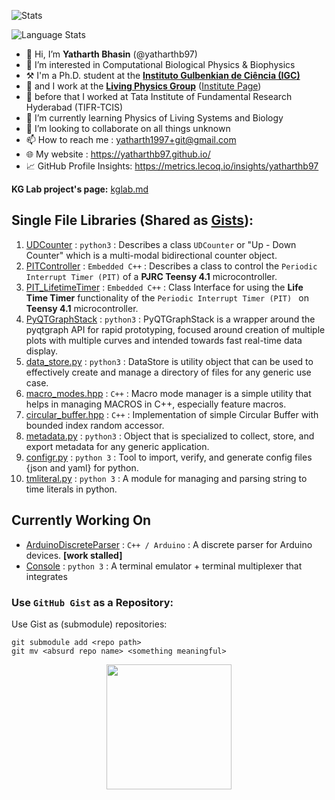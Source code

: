 

![Stats](https://github-readme-stats.vercel.app/api?username=yatharthb97&include_all_commits=True&show_icons=true&count_private=True&theme=dark&card_width=500px)

![Language Stats](https://github-readme-stats.vercel.app/api/top-langs/?username=yatharthb97&&layout=compact&theme=dark&card_width=450px)



- 👋 Hi, I’m  **Yatharth Bhasin** (@yatharthb97)
- 👀 I’m interested in Computational Biological Physics & Biophysics
- ⚒ I'm a Ph.D. student at the [**Instituto Gulbenkian de Ciência (IGC)** ](https://gulbenkian.pt/ciencia/)
- 🦠 and I work at the [**Living Physics Group**](https://www.sartorilab.org/) ([Institute Page](https://gulbenkian.pt/ciencia/research-groups/psartori/))
- 🔬 before that I worked at  Tata Institute of Fundamental Research Hyderabad (TIFR-TCIS)
- 🌱 I’m currently learning Physics of Living Systems and Biology
- 💞️ I’m looking to collaborate on all things unknown
- 📫 How to reach me : yatharth1997+git@gmail.com
- 🌐 My website : https://yatharthb97.github.io/
- 📈 GitHub Profile Insights: https://metrics.lecoq.io/insights/yatharthb97

**KG Lab project's page:** [kglab.md](kglab.md)


## Single File Libraries (Shared as [Gists](https://gist.github.com/yatharthb97)):

1. [UDCounter](https://gist.github.com/yatharthb97/0ebb5a6e618c2de3720aeefbf82a708a) : `python3` : Describes a class `UDCounter` or "Up - Down Counter" which is a multi-modal bidirectional counter object.
2. [PITController](https://gist.github.com/yatharthb97/5dfd744b3d4870195b685b8c2d701075) : `Embedded C++` : Describes a class to control the `Periodic Interrupt Timer (PIT)` of a **PJRC Teensy 4.1** microcontroller.
3. [PIT_LifetimeTimer](https://gist.github.com/yatharthb97/ec75c614922c807b9aa022b52c3f36b0) : `Embedded C++` : Class Interface for using the **Life Time Timer** functionality of the `Periodic Interrupt Timer (PIT) ` on **Teensy 4.1** microcontroller.
4. [PyQTGraphStack](https://gist.github.com/yatharthb97/f3748ef894627748bacccf092648aa59) : `python3` : PyQTGraphStack is a wrapper around the pyqtgraph API for rapid prototyping, focused around creation of multiple plots with multiple curves and intended towards fast real-time data display.
5. [data_store.py](https://gist.github.com/yatharthb97/a0b3a2665f065d982e7b0e2b2dd274b0) : `python3` : DataStore is utility object that can be used to effectively create and manage a directory of files for any generic use case.
6. [macro_modes.hpp](https://gist.github.com/yatharthb97/5daec9f62e8b2a60e4c5a775137efb26) : `C++` : Macro mode manager is a simple utility that helps in managing MACROS in C++, especially feature macros.
7. [circular_buffer.hpp](https://gist.github.com/yatharthb97/2211c7898382eb4f9ae819b8f490311b) : `C++` : Implementation of simple Circular Buffer with bounded index random accessor.
8. [metadata.py](https://gist.github.com/yatharthb97/1110a1924d8d70ef8ad444f12a952de6) : `python3` : Object that is specialized to collect, store, and export metadata for any generic application.
9. [configr.py](https://gist.github.com/yatharthb97/086f24c9a01bb5a508821fae80e190c9) : `python 3` : Tool to import, verify, and generate config files {json and yaml} for python.
10. [tmliteral.py](https://gist.github.com/yatharthb97/8798b23a1611a90b056e2026bbed63a8) : `python 3` : A module for managing and parsing string to time literals in python.



## Currently Working On

* [ArduinoDiscreteParser](https://github.com/yatharthb97/ArduinoDiscreteParser) : `C++ / Arduino` : A discrete parser for Arduino devices.  **[work stalled]**
* [Console]() : `python 3` : A terminal emulator + terminal multiplexer that integrates 

<!---
[config_serial_port.c](https://gist.github.com/yatharthb97/0958cb2937509361ae1044074205fd48) : `C` : Contains code to configure any terminal type to a simple serial port on Linux systems. 
--->

### Use `GitHub Gist` as a Repository:


Use Gist as (submodule) repositories:
```
git submodule add <repo path>
git mv <absurd repo name> <something meaningful>
```

<!---
yatharthb97/yatharthb97 is a ✨ special ✨ repository because its `README.md` (this file) appears on your GitHub profile.
You can click the Preview link to take a look at your changes.
--->



<p align="center">
    <img src="https://media.giphy.com/media/8VRHtcV0vbUIYfhc7h/giphy.gif" width="200" />
</p>
